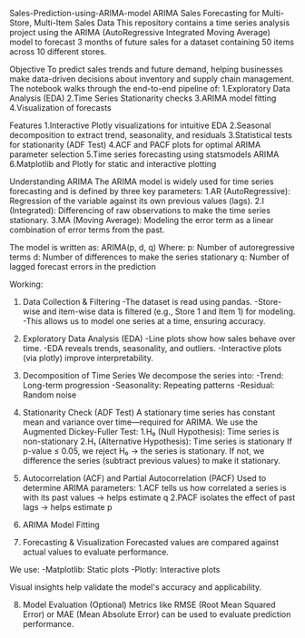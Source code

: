 Sales-Prediction-using-ARIMA-model
ARIMA Sales Forecasting for Multi-Store, Multi-Item Sales Data This repository contains a time series analysis project using the ARIMA (AutoRegressive Integrated Moving Average) model to forecast 3 months of future sales for a dataset containing 50 items across 10 different stores.

Objective
To predict sales trends and future demand, helping businesses make data-driven decisions about inventory and supply chain management. The notebook walks through the end-to-end pipeline of:
1.Exploratory Data Analysis (EDA)
2.Time Series Stationarity checks
3.ARIMA model fitting
4.Visualization of forecasts

 Features
1.Interactive Plotly visualizations for intuitive EDA
2.Seasonal decomposition to extract trend, seasonality, and residuals
3.Statistical tests for stationarity (ADF Test)
4.ACF and PACF plots for optimal ARIMA parameter selection
5.Time series forecasting using statsmodels ARIMA
6.Matplotlib and Plotly for static and interactive plotting


Understanding ARIMA
The ARIMA model is widely used for time series forecasting and is defined by three key parameters:
1.AR (AutoRegressive): Regression of the variable against its own previous values (lags).
2.I (Integrated): Differencing of raw observations to make the time series stationary.
3.MA (Moving Average): Modeling the error term as a linear combination of error terms from the past.

The model is written as:
ARIMA(p, d, q)
Where:
p: Number of autoregressive terms
d: Number of differences to make the series stationary
q: Number of lagged forecast errors in the prediction

Working:
1. Data Collection & Filtering
-The dataset is read using pandas.
-Store-wise and item-wise data is filtered (e.g., Store 1 and Item 1) for modeling.
-This allows us to model one series at a time, ensuring accuracy.

2. Exploratory Data Analysis (EDA)
-Line plots show how sales behave over time.
-EDA reveals trends, seasonality, and outliers.
-Interactive plots (via plotly) improve interpretability.

3. Decomposition of Time Series
We decompose the series into:
-Trend: Long-term progression
-Seasonality: Repeating patterns
-Residual: Random noise

4. Stationarity Check (ADF Test)
A stationary time series has constant mean and variance over time—required for ARIMA.
We use the Augmented Dickey-Fuller Test:
1.H₀ (Null Hypothesis): Time series is non-stationary
2.H₁ (Alternative Hypothesis): Time series is stationary
If p-value ≤ 0.05, we reject H₀ → the series is stationary.
If not, we difference the series (subtract previous values) to make it stationary.

5. Autocorrelation (ACF) and Partial Autocorrelation (PACF)
Used to determine ARIMA parameters:
1.ACF tells us how correlated a series is with its past values → helps estimate q
2.PACF isolates the effect of past lags → helps estimate p

6. ARIMA Model Fitting

7. Forecasting & Visualization
Forecasted values are compared against actual values to evaluate performance.

We use:
-Matplotlib: Static plots
-Plotly: Interactive plots

Visual insights help validate the model's accuracy and applicability.

8. Model Evaluation (Optional)
Metrics like RMSE (Root Mean Squared Error) or MAE (Mean Absolute Error) can be used to evaluate prediction performance.



